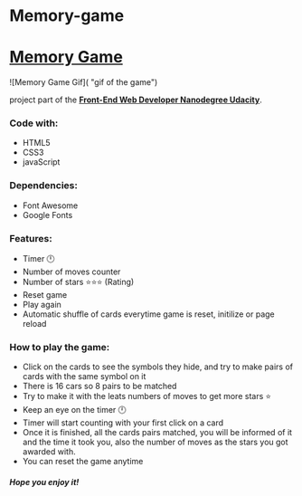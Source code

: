 # Memory-game


# [Memory Game](https://elena-in-code.github.io/Memory-game/ "live sample the game")


![Memory Game Gif]( "gif of the game")

project part of the [**Front-End Web Developer Nanodegree Udacity**](https://eu.udacity.com/course/front-end-web-developer-nanodegree--nd001).

### Code with: 

+ HTML5
+ CSS3
+ javaScript

### Dependencies: 

+ Font Awesome
+ Google Fonts

### Features: 

+ Timer 🕛
+ Number of moves counter
+ Number of stars ⭐⭐⭐ (Rating)
+ Reset game
+ Play again
+ Automatic shuffle of cards everytime game is reset, initilize or page reload

### How to play the game:

+ Click on the cards to see the symbols they hide, and try to make pairs of cards with the same symbol on it
+ There is 16 cars so 8 pairs to be matched 
+ Try to make it with the leats numbers of moves to get more stars ⭐
+ Keep an eye on the timer 🕛
+ Timer will start counting with your first click on a card
+ Once it is finished, all the cards pairs matched, you will be informed of it and the time it took you, also the number of moves as the stars you got awarded with.
+ You can reset the game anytime

##### Hope you enjoy it!
